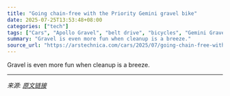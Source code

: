 ```yaml
---
title: "Going chain-free with the Priority Gemini gravel bike"
date: 2025-07-25T13:53:48+08:00
categories: ["tech"]
tags: ["Cars", "Apollo Gravel", "belt drive", "bicycles", "Gemini Gravel", "gravel bikes", "gravel biks", "Priority Bicycles"]
summary: "Gravel is even more fun when cleanup is a breeze."
source_url: "https://arstechnica.com/cars/2025/07/going-chain-free-with-the-priority-apollo-gravel-bike/"
---
```


Gravel is even more fun when cleanup is a breeze.

---

*来源: [原文链接](https://arstechnica.com/cars/2025/07/going-chain-free-with-the-priority-apollo-gravel-bike/)*
